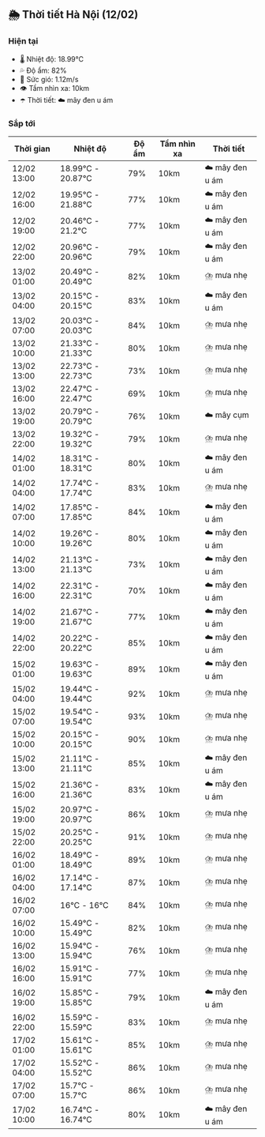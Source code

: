 ## 🌦️ Thời tiết Hà Nội (12/02)

### Hiện tại

- 🌡️ Nhiệt độ: 18.99℃
- 💦 Độ ẩm: 82%
- 💨 Sức gió: 1.12m/s
- 👁️ Tầm nhìn xa: 10km
- ☂️ Thời tiết: ☁️ mây đen u ám

### Sắp tới

| Thời gian | Nhiệt độ | Độ ẩm | Tầm nhìn xa | Thời tiết |
| --- | --- | --- | --- | --- |
| 12/02 13:00 | 18.99℃ - 20.87℃ | 79% | 10km | ☁️ mây đen u ám |
| 12/02 16:00 | 19.95℃ - 21.88℃ | 77% | 10km | ☁️ mây đen u ám |
| 12/02 19:00 | 20.46℃ - 21.2℃ | 77% | 10km | ☁️ mây đen u ám |
| 12/02 22:00 | 20.96℃ - 20.96℃ | 79% | 10km | ☁️ mây đen u ám |
| 13/02 01:00 | 20.49℃ - 20.49℃ | 82% | 10km | ⛈️ mưa nhẹ |
| 13/02 04:00 | 20.15℃ - 20.15℃ | 83% | 10km | ☁️ mây đen u ám |
| 13/02 07:00 | 20.03℃ - 20.03℃ | 84% | 10km | ⛈️ mưa nhẹ |
| 13/02 10:00 | 21.33℃ - 21.33℃ | 80% | 10km | ⛈️ mưa nhẹ |
| 13/02 13:00 | 22.73℃ - 22.73℃ | 73% | 10km | ⛈️ mưa nhẹ |
| 13/02 16:00 | 22.47℃ - 22.47℃ | 69% | 10km | ⛈️ mưa nhẹ |
| 13/02 19:00 | 20.79℃ - 20.79℃ | 76% | 10km | ☁️ mây cụm |
| 13/02 22:00 | 19.32℃ - 19.32℃ | 79% | 10km | ⛈️ mưa nhẹ |
| 14/02 01:00 | 18.31℃ - 18.31℃ | 80% | 10km | ☁️ mây đen u ám |
| 14/02 04:00 | 17.74℃ - 17.74℃ | 83% | 10km | ⛈️ mưa nhẹ |
| 14/02 07:00 | 17.85℃ - 17.85℃ | 84% | 10km | ☁️ mây đen u ám |
| 14/02 10:00 | 19.26℃ - 19.26℃ | 80% | 10km | ☁️ mây đen u ám |
| 14/02 13:00 | 21.13℃ - 21.13℃ | 73% | 10km | ☁️ mây đen u ám |
| 14/02 16:00 | 22.31℃ - 22.31℃ | 70% | 10km | ☁️ mây đen u ám |
| 14/02 19:00 | 21.67℃ - 21.67℃ | 77% | 10km | ☁️ mây đen u ám |
| 14/02 22:00 | 20.22℃ - 20.22℃ | 85% | 10km | ☁️ mây đen u ám |
| 15/02 01:00 | 19.63℃ - 19.63℃ | 89% | 10km | ☁️ mây đen u ám |
| 15/02 04:00 | 19.44℃ - 19.44℃ | 92% | 10km | ⛈️ mưa nhẹ |
| 15/02 07:00 | 19.54℃ - 19.54℃ | 93% | 10km | ⛈️ mưa nhẹ |
| 15/02 10:00 | 20.15℃ - 20.15℃ | 90% | 10km | ⛈️ mưa nhẹ |
| 15/02 13:00 | 21.11℃ - 21.11℃ | 85% | 10km | ☁️ mây đen u ám |
| 15/02 16:00 | 21.36℃ - 21.36℃ | 83% | 10km | ☁️ mây đen u ám |
| 15/02 19:00 | 20.97℃ - 20.97℃ | 86% | 10km | ⛈️ mưa nhẹ |
| 15/02 22:00 | 20.25℃ - 20.25℃ | 91% | 10km | ⛈️ mưa nhẹ |
| 16/02 01:00 | 18.49℃ - 18.49℃ | 89% | 10km | ⛈️ mưa nhẹ |
| 16/02 04:00 | 17.14℃ - 17.14℃ | 87% | 10km | ⛈️ mưa nhẹ |
| 16/02 07:00 | 16℃ - 16℃ | 84% | 10km | ⛈️ mưa nhẹ |
| 16/02 10:00 | 15.49℃ - 15.49℃ | 82% | 10km | ⛈️ mưa nhẹ |
| 16/02 13:00 | 15.94℃ - 15.94℃ | 76% | 10km | ⛈️ mưa nhẹ |
| 16/02 16:00 | 15.91℃ - 15.91℃ | 77% | 10km | ⛈️ mưa nhẹ |
| 16/02 19:00 | 15.85℃ - 15.85℃ | 79% | 10km | ☁️ mây đen u ám |
| 16/02 22:00 | 15.59℃ - 15.59℃ | 83% | 10km | ⛈️ mưa nhẹ |
| 17/02 01:00 | 15.61℃ - 15.61℃ | 85% | 10km | ⛈️ mưa nhẹ |
| 17/02 04:00 | 15.52℃ - 15.52℃ | 86% | 10km | ⛈️ mưa nhẹ |
| 17/02 07:00 | 15.7℃ - 15.7℃ | 86% | 10km | ⛈️ mưa nhẹ |
| 17/02 10:00 | 16.74℃ - 16.74℃ | 80% | 10km | ☁️ mây đen u ám |
